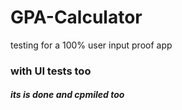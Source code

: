 # GPA-Calculator
testing for a 100% user input proof app 
### with UI tests too
 ##### its is done and cpmiled too
